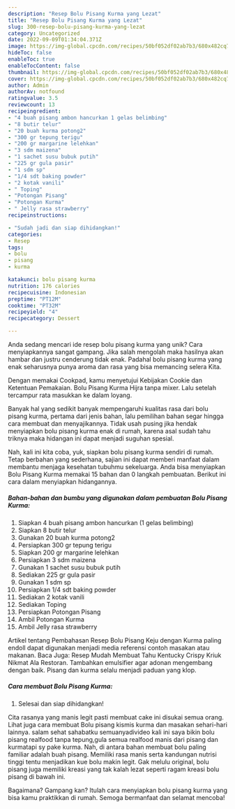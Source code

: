 ```yaml
---
description: "Resep Bolu Pisang Kurma yang Lezat"
title: "Resep Bolu Pisang Kurma yang Lezat"
slug: 300-resep-bolu-pisang-kurma-yang-lezat
category: Uncategorized
date: 2022-09-09T01:34:04.371Z
image: https://img-global.cpcdn.com/recipes/50bf052df02ab7b3/680x482cq70/bolu-pisang-kurma-foto-resep-utama.jpg
hideToc: false
enableToc: true
enableTocContent: false
thumbnail: https://img-global.cpcdn.com/recipes/50bf052df02ab7b3/680x482cq70/bolu-pisang-kurma-foto-resep-utama.jpg
cover: https://img-global.cpcdn.com/recipes/50bf052df02ab7b3/680x482cq70/bolu-pisang-kurma-foto-resep-utama.jpg
author: Admin
authorAv: notfound
ratingvalue: 3.5
reviewcount: 13
recipeingredient:
- "4 buah pisang ambon hancurkan 1 gelas belimbing"
- "8 butir telur"
- "20 buah kurma potong2"
- "300 gr tepung terigu"
- "200 gr margarine lelehkan"
- "3 sdm maizena"
- "1 sachet susu bubuk putih"
- "225 gr gula pasir"
- "1 sdm sp"
- "1/4 sdt baking powder"
- "2 kotak vanili"
- " Toping"
- "Potongan Pisang"
- "Potongan Kurma"
- " Jelly rasa strawberry"
recipeinstructions:

- "Sudah jadi dan siap dihidangkan!"
categories:
- Resep
tags:
- bolu
- pisang
- kurma

katakunci: bolu pisang kurma 
nutrition: 176 calories
recipecuisine: Indonesian
preptime: "PT12M"
cooktime: "PT32M"
recipeyield: "4"
recipecategory: Dessert

---
```





Anda sedang mencari ide resep bolu pisang kurma yang unik? Cara menyiapkannya sangat gampang. Jika salah mengolah maka hasilnya akan hambar dan justru cenderung tidak enak. Padahal bolu pisang kurma yang enak seharusnya punya aroma dan rasa yang bisa memancing selera Kita.





Dengan memakai Cookpad, kamu menyetujui Kebijakan Cookie dan Ketentuan Pemakaian. Bolu Pisang Kurma Hijra tanpa mixer. Lalu setelah tercampur rata masukkan ke dalam loyang.

Banyak hal yang sedikit banyak mempengaruhi kualitas rasa dari bolu pisang kurma, pertama dari jenis bahan, lalu pemilihan bahan segar hingga cara membuat dan menyajikannya. Tidak usah pusing jika hendak menyiapkan bolu pisang kurma enak di rumah, karena asal sudah tahu triknya maka hidangan ini dapat menjadi suguhan spesial.






Nah, kali ini kita coba, yuk, siapkan bolu pisang kurma sendiri di rumah. Tetap berbahan yang sederhana, sajian ini dapat memberi manfaat dalam membantu menjaga kesehatan tubuhmu sekeluarga. Anda bisa menyiapkan Bolu Pisang Kurma memakai 15 bahan dan 0 langkah pembuatan. Berikut ini cara dalam menyiapkan hidangannya.

<!--inarticleads1-->

##### Bahan-bahan dan bumbu yang digunakan dalam pembuatan Bolu Pisang Kurma:

1. Siapkan 4 buah pisang ambon hancurkan (1 gelas belimbing)
1. Siapkan 8 butir telur
1. Gunakan 20 buah kurma potong2
1. Persiapkan 300 gr tepung terigu
1. Siapkan 200 gr margarine lelehkan
1. Persiapkan 3 sdm maizena
1. Gunakan 1 sachet susu bubuk putih
1. Sediakan 225 gr gula pasir
1. Gunakan 1 sdm sp
1. Persiapkan 1/4 sdt baking powder
1. Sediakan 2 kotak vanili
1. Sediakan  Toping
1. Persiapkan Potongan Pisang
1. Ambil Potongan Kurma
1. Ambil  Jelly rasa strawberry


Artikel tentang Pembahasan Resep Bolu Pisang Keju dengan Kurma paling endoll dapat digunakan menjadi media referensi contoh masakan atau makanan. Baca Juga: Resep Mudah Membuat Tahu Kentucky Crispy Kriuk Nikmat Ala Restoran. Tambahkan emulsifier agar adonan mengembang dengan baik. Pisang dan kurma selalu menjadi paduan yang klop. 

<!--inarticleads2-->

##### Cara membuat Bolu Pisang Kurma:


1. Selesai dan siap dihidangkan!

Cita rasanya yang manis legit pasti membuat cake ini disukai semua orang. Lihat juga cara membuat Bolu pisang kismis kurma dan masakan sehari-hari lainnya. salam sehat sahabatku semuanyadivideo kali ini saya bikin bolu pisang realfood tanpa tepung,gula semua realfood manis dari pisang dan kurmatapi sy pake kurma. Nah, di antara bahan membuat bolu paling familiar adalah buah pisang. Memiliki rasa manis serta kandungan nutrisi tinggi tentu menjadikan kue bolu makin legit. Gak melulu original, bolu pisang juga memiliki kreasi yang tak kalah lezat seperti ragam kreasi bolu pisang di bawah ini. 

Bagaimana? Gampang kan? Itulah cara menyiapkan bolu pisang kurma yang bisa kamu praktikkan di rumah. Semoga bermanfaat dan selamat mencoba!
